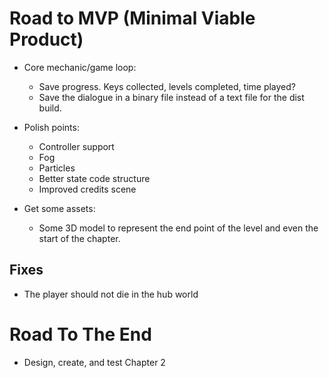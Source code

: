 # Road to MVP (Minimal Viable Product) 

- Core mechanic/game loop: 
    - Save progress. Keys collected, levels completed, time played?
    - Save the dialogue in a binary file instead of a text file for the dist build.
    
- Polish points: 
    - Controller support
    - Fog 
    - Particles
    - Better state code structure
    - Improved credits scene

- Get some assets:
    - Some 3D model to represent the end point of the level and even the start of the chapter.

## Fixes 

- The player should not die in the hub world

# Road To The End 

- Design, create, and test Chapter 2 

